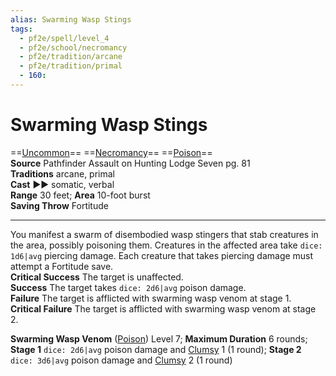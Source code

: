```yaml
---
alias: Swarming Wasp Stings
tags:
  - pf2e/spell/level_4
  - pf2e/school/necromancy
  - pf2e/tradition/arcane
  - pf2e/tradition/primal
  - 160:
---
```


# Swarming Wasp Stings

==[Uncommon](../../../Traits/Uncommon.md)== ==[Necromancy](../../../Traits/Necromancy.md)== ==[Poison](../../../Traits/Poison.md)==  
__Source__ Pathfinder Assault on Hunting Lodge Seven pg. 81  
**Traditions** arcane, primal  
**Cast** ►► somatic, verbal  
**Range** 30 feet; **Area** 10-foot burst  
**Saving Throw** Fortitude

---

You manifest a swarm of disembodied wasp stingers that stab creatures in the area, possibly poisoning them. Creatures in the affected area take `dice: 1d6|avg` piercing damage. Each creature that takes piercing damage must attempt a Fortitude save.  
**Critical Success** The target is unaffected.  
**Success** The target takes `dice: 2d6|avg` poison damage.  
**Failure** The target is afflicted with swarming wasp venom at stage 1.  
**Critical Failure** The target is afflicted with swarming wasp venom at stage 2.

**Swarming Wasp Venom** ([Poison](../../../Traits/Poison.md)) Level 7; **Maximum Duration** 6 rounds; **Stage 1** `dice: 2d6|avg` poison damage and [Clumsy](../../../Conditions/Clumsy.md) 1 (1 round); **Stage 2** `dice: 3d6|avg` poison damage and [Clumsy](../../../Conditions/Clumsy.md) 2 (1 round)
